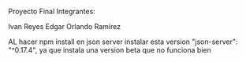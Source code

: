 Proyecto Final
Integrantes:

Ivan Reyes
Edgar Orlando Ramírez


AL hacer npm install en json server instalar esta version "json-server": "^0.17.4", ya que instala una version beta que no funciona bien
